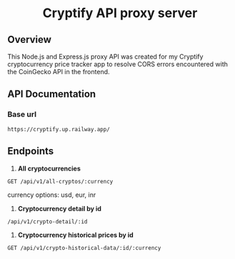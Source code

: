 <h1 align="center">Cryptify API proxy server</h1>

## Overview

This Node.js and Express.js proxy API was created for my Cryptify cryptocurrency price tracker app to resolve CORS errors encountered with the CoinGecko API in the frontend.

## API Documentation

### Base url
```
https://cryptify.up.railway.app/
```

## Endpoints

1. **All cryptocurrencies** 

```
GET /api/v1/all-cryptos/:currency
```
currency options: usd, eur, inr

1. **Cryptocurrency detail by id** 

```
/api/v1/crypto-detail/:id
```

1. **Cryptocurrency historical prices by id** 

```
GET /api/v1/crypto-historical-data/:id/:currency
```

